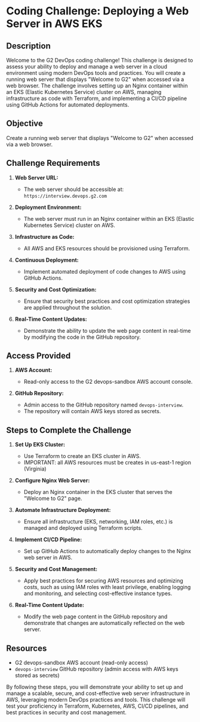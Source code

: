 
# Coding Challenge: Deploying a Web Server in AWS EKS

## Description
Welcome to the G2 DevOps coding challenge! This challenge is designed to assess your ability to deploy and manage a web server in a cloud environment using modern DevOps tools and practices. You will create a running web server that displays "Welcome to G2" when accessed via a web browser. The challenge involves setting up an Nginx container within an EKS (Elastic Kubernetes Service) cluster on AWS, managing infrastructure as code with Terraform, and implementing a CI/CD pipeline using GitHub Actions for automated deployments.

## Objective
Create a running web server that displays "Welcome to G2" when accessed via a web browser.

## Challenge Requirements
1. **Web Server URL:**
   - The web server should be accessible at: `https://interview.devops.g2.com`

2. **Deployment Environment:**
   - The web server must run in an Nginx container within an EKS (Elastic Kubernetes Service) cluster on AWS.
   
3. **Infrastructure as Code:**
   - All AWS and EKS resources should be provisioned using Terraform.

4. **Continuous Deployment:**
   - Implement automated deployment of code changes to AWS using GitHub Actions.

5. **Security and Cost Optimization:**
   - Ensure that security best practices and cost optimization strategies are applied throughout the solution.

6. **Real-Time Content Updates:**
   - Demonstrate the ability to update the web page content in real-time by modifying the code in the GitHub repository.

## Access Provided
1. **AWS Account:**
   - Read-only access to the G2 devops-sandbox AWS account console.

2. **GitHub Repository:**
   - Admin access to the GitHub repository named `devops-interview`.
   - The repository will contain AWS keys stored as secrets.

## Steps to Complete the Challenge

1. **Set Up EKS Cluster:**
   - Use Terraform to create an EKS cluster in AWS.
   - IMPORTANT: all AWS resources must be creates in us-east-1 region (Virginia)
   
2. **Configure Nginx Web Server:**
   - Deploy an Nginx container in the EKS cluster that serves the "Welcome to G2" page.
   
3. **Automate Infrastructure Deployment:**
   - Ensure all infrastructure (EKS, networking, IAM roles, etc.) is managed and deployed using Terraform scripts.
   
4. **Implement CI/CD Pipeline:**
   - Set up GitHub Actions to automatically deploy changes to the Nginx web server in AWS.
   
5. **Security and Cost Management:**
   - Apply best practices for securing AWS resources and optimizing costs, such as using IAM roles with least privilege, enabling logging and monitoring, and selecting cost-effective instance types.
   
6. **Real-Time Content Update:**
   - Modify the web page content in the GitHub repository and demonstrate that changes are automatically reflected on the web server.

## Resources
- G2 devops-sandbox AWS account (read-only access)
- `devops-interview` GitHub repository (admin access with AWS keys stored as secrets)

By following these steps, you will demonstrate your ability to set up and manage a scalable, secure, and cost-effective web server infrastructure in AWS, leveraging modern DevOps practices and tools. This challenge will test your proficiency in Terraform, Kubernetes, AWS, CI/CD pipelines, and best practices in security and cost management.
